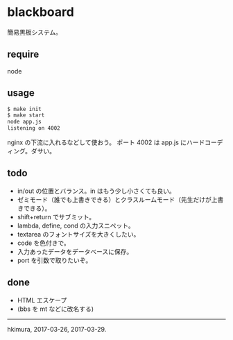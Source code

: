 # blackboard

簡易黒板システム。

## require

node

## usage

```sh
$ make init
$ make start
node app.js
listening on 4002
```

nginx の下流に入れるなどして使おう。
ポート 4002 は app.js にハードコーディング。ダサい。

## todo

* in/out の位置とバランス。in はもう少し小さくても良い。
* ゼミモード（誰でも上書きできる）とクラスルームモード（先生だけが上書きできる）。
* shift+return でサブミット。
* lambda, define, cond の入力スニペット。
* textarea のフォントサイズを大きくしたい。
* code を色付きで。
* 入力あったデータをデータベースに保存。
* port を引数で取りたいぞ。

## done

* HTML エスケープ
* (bbs を mt などに改名する)

---
hkimura, 2017-03-26, 2017-03-29.
